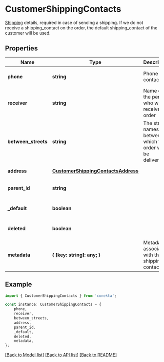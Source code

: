 # CustomerShippingContacts

[Shipping](https://developers.conekta.com/v2.2.0/reference/createcustomershippingcontacts) details, required in case of sending a shipping. If we do not receive a shipping_contact on the order, the default shipping_contact of the customer will be used.

## Properties

Name | Type | Description | Notes
------------ | ------------- | ------------- | -------------
**phone** | **string** | Phone contact | [optional] [default to undefined]
**receiver** | **string** | Name of the person who will receive the order | [optional] [default to undefined]
**between_streets** | **string** | The street names between which the order will be delivered. | [optional] [default to undefined]
**address** | [**CustomerShippingContactsAddress**](CustomerShippingContactsAddress.md) |  | [default to undefined]
**parent_id** | **string** |  | [optional] [default to undefined]
**_default** | **boolean** |  | [optional] [default to undefined]
**deleted** | **boolean** |  | [optional] [default to undefined]
**metadata** | **{ [key: string]: any; }** | Metadata associated with the shipping contact | [optional] [default to undefined]

## Example

```typescript
import { CustomerShippingContacts } from 'conekta';

const instance: CustomerShippingContacts = {
    phone,
    receiver,
    between_streets,
    address,
    parent_id,
    _default,
    deleted,
    metadata,
};
```

[[Back to Model list]](../README.md#documentation-for-models) [[Back to API list]](../README.md#documentation-for-api-endpoints) [[Back to README]](../README.md)
